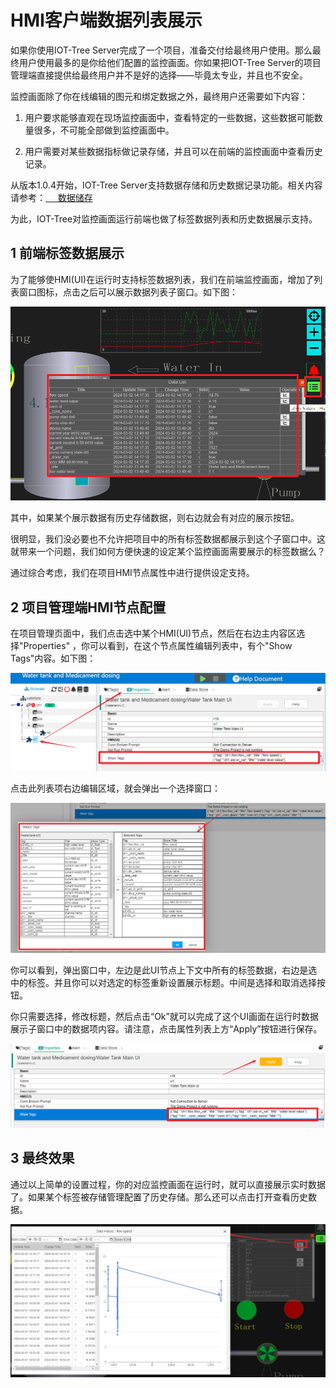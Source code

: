 HMI客户端数据列表展示
==


如果你使用IOT-Tree Server完成了一个项目，准备交付给最终用户使用。那么最终用户使用最多的是你给他们配置的监控画面。你如果把IOT-Tree
Server的项目管理端直接提供给最终用户并不是好的选择——毕竟太专业，并且也不安全。

监控画面除了你在线编辑的图元和绑定数据之外，最终用户还需要如下内容：

1) 用户要求能够直观在现场监控画面中，查看特定的一些数据，这些数据可能数量很多，不可能全部做到监控画面中。

2) 用户需要对某些数据指标做记录存储，并且可以在前端的监控画面中查看历史记录。

从版本1.0.4开始，IOT-Tree Server支持数据存储和历史数据记录功能。相关内容请参考：<a href="doc/main/store.md" target="main">
&nbsp;&nbsp;&nbsp; 数据储存</a>

为此，IOT-Tree对监控画面运行前端也做了标签数据列表和历史数据展示支持。

## 1 前端标签数据展示

为了能够使HMI(UI)在运行时支持标签数据列表，我们在前端监控画面，增加了列表窗口图标，点击之后可以展示数据列表子窗口。如下图：



<img src="../img/hmi/h036.png">


其中，如果某个展示数据有历史存储数据，则右边就会有对应的展示按钮。

很明显，我们没必要也不允许把项目中的所有标签数据都展示到这个子窗口中。这就带来一个问题，我们如何方便快速的设定某个监控画面需要展示的标签数据么？

通过综合考虑，我们在项目HMI节点属性中进行提供设定支持。

## 2 项目管理端HMI节点配置

在项目管理页面中，我们点击选中某个HMI(UI)节点，然后在右边主内容区选择"Properties"
，你可以看到，在这个节点属性编辑列表中，有个"Show Tags"内容。如下图：



<img src="../img/hmi/h037.png">

点击此列表项右边编辑区域，就会弹出一个选择窗口：

<img src="../img/hmi/h038.png">


你可以看到，弹出窗口中，左边是此UI节点上下文中所有的标签数据，右边是选中的标签。并且你可以对选定的标签重新设置展示标题。中间是选择和取消选择按钮。

你只需要选择，修改标题，然后点击“Ok”就可以完成了这个UI画面在运行时数据展示子窗口中的数据项内容。请注意，点击属性列表上方“Apply”按钮进行保存。



<img src="../img/hmi/h039.png">

## 3 最终效果

通过以上简单的设置过程，你的对应监控画面在运行时，就可以直接展示实时数据了。如果某个标签被存储管理配置了历史存储。那么还可以点击打开查看历史数据。



<img src="../img/hmi/h040.png">
